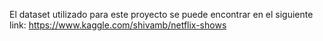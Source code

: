 El dataset utilizado para este proyecto se puede encontrar en el siguiente link: https://www.kaggle.com/shivamb/netflix-shows
